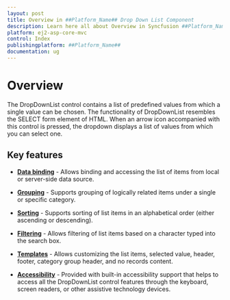 ```yaml
---
layout: post
title: Overview in ##Platform_Name## Drop Down List Component
description: Learn here all about Overview in Syncfusion ##Platform_Name## Drop Down List component and more.
platform: ej2-asp-core-mvc
control: Index
publishingplatform: ##Platform_Name##
documentation: ug
---
```



# Overview

The DropDownList control contains a list of predefined values from which a single value can be chosen. The functionality of DropDownList resembles the SELECT form element of HTML. When an arrow icon accompanied with this control is pressed, the dropdown displays a list of values from which you can select one.

## Key features

* **[Data binding](/drop-down-list/data-binding.html)** - Allows binding and accessing the list of items from local or server-side data source.

* **[Grouping](/drop-down-list/grouping.html)** -  Supports grouping of logically related items under a single or specific category.

* **[Sorting](/drop-down-list/api-dropDownList.html#sortorder-sortorder)** - Supports sorting of list items in an alphabetical order (either ascending or descending).

* **[Filtering](/drop-down-list/filtering.html)** - Allows filtering of list items based on a character typed into the search box.

* **[Templates](/drop-down-list/templates.html)** - Allows customizing the list items, selected value, header, footer, category group header, and no records content.

* **[Accessibility](/drop-down-list/accessibility.html)** - Provided with built-in accessibility support that helps to access all the DropDownList control features through the keyboard, screen readers, or other assistive technology devices.